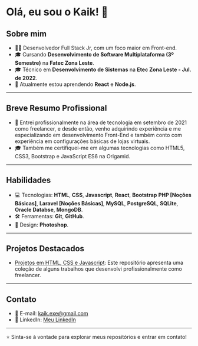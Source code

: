 # Olá, eu sou o Kaik! 👋

## Sobre mim
- 👨‍💻 Desenvolvedor Full Stack Jr, com um foco maior em Front-end.
- 🎓 Cursando **Desenvolvimento de Software Multiplataforma (3º Semestre)** na **Fatec Zona Leste**.
- 🎓 Técnico em **Desenvolvimento de Sistemas** na **Etec Zona Leste - Jul. de 2022**.
- 🌱 Atualmente estou aprendendo **React** e **Node.js**.

---

## Breve Resumo Profissional
- 💼 Entrei profissionalmente na área de tecnologia em setembro de 2021 como freelancer, e desde então, venho adquirindo experiência e me especializando em desenvolvimento Front-End e também conto com experiência em configurações básicas de lojas virtuais.
- 🎓 Também me certifiquei-me em algumas tecnologias como HTML5, CSS3, Bootstrap e JavaScript ES6 na Origamid. 

---

## Habilidades
- 💻 Tecnologias: **HTML**, **CSS**, **Javascript**, **React**, **Bootstrap** **PHP [Noções Básicas]**, **Laravel [Noções Básicas]**, **MySQL**, **PostgreSQL**, **SQLite**, **Oracle Databse**, **MongoDB**.
- 🛠️ Ferramentas: **Git**, **GitHub**.
- 🎨 Design: **Photoshop**.

---

## Projetos Destacados
- [Projetos em HTML, CSS e Javascript](https://github.com/kaikdev/projetos-html-css-js): Este repositório apresenta uma coleção de alguns trabalhos que desenvolvi profissionalmente como freelancer.

---

## Contato
- 📧 E-mail: [kaik.exe@gmail.com](mailto:kaik.exe@gmail.com)
- 💼 LinkedIn: [Meu LinkedIn](https://www.linkedin.com/in/kaiksilvasousa/)

---

⭐️ Sinta-se à vontade para explorar meus repositórios e entrar em contato!
